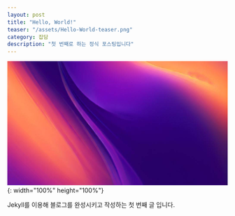 ```yaml
---
layout: post
title: "Hello, World!"
teaser: "/assets/Hello-World-teaser.png"
category: 잡담
description: "첫 번째로 하는 정식 포스팅입니다"
---
```


![teaser](./assets/Hello-World-teaser.png){: width="100%" height="100%"}

Jekyll를 이용해 블로그를 완성시키고 작성하는 첫 번째 글 입니다. 